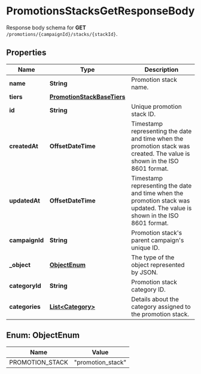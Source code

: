 

# PromotionsStacksGetResponseBody

Response body schema for **GET** `/promotions/{campaignId}/stacks/{stackId}`.

## Properties

| Name | Type | Description |
|------------ | ------------- | ------------- |
|**name** | **String** | Promotion stack name. |
|**tiers** | [**PromotionStackBaseTiers**](PromotionStackBaseTiers.md) |  |
|**id** | **String** | Unique promotion stack ID. |
|**createdAt** | **OffsetDateTime** | Timestamp representing the date and time when the promotion stack was created. The value is shown in the ISO 8601 format. |
|**updatedAt** | **OffsetDateTime** | Timestamp representing the date and time when the promotion stack was updated. The value is shown in the ISO 8601 format. |
|**campaignId** | **String** | Promotion stack&#39;s parent campaign&#39;s unique ID. |
|**_object** | [**ObjectEnum**](#ObjectEnum) | The type of the object represented by JSON.  |
|**categoryId** | **String** | Promotion stack category ID. |
|**categories** | [**List&lt;Category&gt;**](Category.md) | Details about the category assigned to the promotion stack. |



## Enum: ObjectEnum

| Name | Value |
|---- | -----|
| PROMOTION_STACK | &quot;promotion_stack&quot; |



